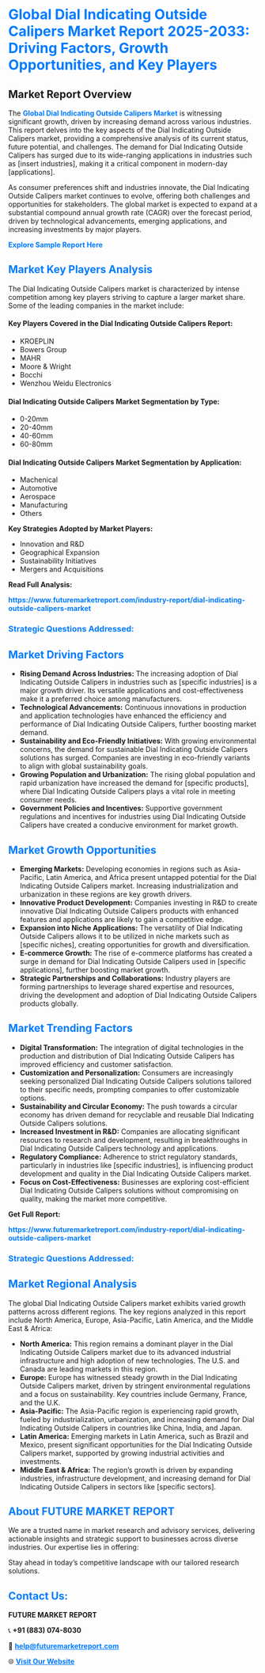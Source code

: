 <h1 style="color: #007BFF;">Global Dial Indicating Outside Calipers Market Report 2025-2033: Driving Factors, Growth Opportunities, and Key Players</h1>

<section id="overview">
<h2>Market Report Overview</h2>
<p>The <a href="https://www.futuremarketreport.com/industry-report/dial-indicating-outside-calipers-market" style="color: #007BFF; text-decoration: none;"><strong>Global Dial Indicating Outside Calipers Market</strong></a> is witnessing significant growth, driven by increasing demand across various industries. This report delves into the key aspects of the Dial Indicating Outside Calipers market, providing a comprehensive analysis of its current status, future potential, and challenges. The demand for Dial Indicating Outside Calipers has surged due to its wide-ranging applications in industries such as [insert industries], making it a critical component in modern-day [applications].</p>
<p>As consumer preferences shift and industries innovate, the Dial Indicating Outside Calipers market continues to evolve, offering both challenges and opportunities for stakeholders. The global market is expected to expand at a substantial compound annual growth rate (CAGR) over the forecast period, driven by technological advancements, emerging applications, and increasing investments by major players.</p>
</section>

<section id="overview">
<p><a href="https://www.futuremarketreport.com/request-sample/reportId=53847" style="color: #007BFF; text-decoration: none;"><strong>Explore Sample Report Here</strong></a></p>
</section>

<section id="key-players">
<h2 style="color: #007BFF;">Market Key Players Analysis</h2>
<p>The Dial Indicating Outside Calipers market is characterized by intense competition among key players striving to capture a larger market share. Some of the leading companies in the market include:</p>
<h4>Key Players Covered in the Dial Indicating Outside Calipers Report:</h4>
<ul><li>KROEPLIN</li><li>Bowers Group</li><li>MAHR</li><li>Moore &amp; Wright</li><li>Bocchi</li><li>Wenzhou Weidu Electronics</li></ul>
<h4>Dial Indicating Outside Calipers Market Segmentation by Type:</h4>
<ul><li>0-20mm</li><li>20-40mm</li><li>40-60mm</li><li>60-80mm</li></ul>

<h4>Dial Indicating Outside Calipers Market Segmentation by Application:</h4>
<ul><li>Machenical</li><li>Automotive</li><li>Aerospace</li><li>Manufacturing</li><li>Others</li></ul>
<p><strong>Key Strategies Adopted by Market Players:</strong></p>
<ul>
<li>Innovation and R&D</li>
<li>Geographical Expansion</li>
<li>Sustainability Initiatives</li>
<li>Mergers and Acquisitions</li>
</ul>
</section>

<section>
<p><strong>Read Full Analysis: </strong></p><a href="https://www.futuremarketreport.com/industry-report/dial-indicating-outside-calipers-market" style="color: #007BFF; text-decoration: none;"><strong>https://www.futuremarketreport.com/industry-report/dial-indicating-outside-calipers-market</strong></a>
<h3 style="color: #007BFF;">Strategic Questions Addressed:</h3>
</section>

<section id="driving-factors">
<h2 style="color: #007BFF;">Market Driving Factors</h2>
<ul>
<li><strong>Rising Demand Across Industries:</strong> The increasing adoption of Dial Indicating Outside Calipers in industries such as [specific industries] is a major growth driver. Its versatile applications and cost-effectiveness make it a preferred choice among manufacturers.</li>
<li><strong>Technological Advancements:</strong> Continuous innovations in production and application technologies have enhanced the efficiency and performance of Dial Indicating Outside Calipers, further boosting market demand.</li>
<li><strong>Sustainability and Eco-Friendly Initiatives:</strong> With growing environmental concerns, the demand for sustainable Dial Indicating Outside Calipers solutions has surged. Companies are investing in eco-friendly variants to align with global sustainability goals.</li>
<li><strong>Growing Population and Urbanization:</strong> The rising global population and rapid urbanization have increased the demand for [specific products], where Dial Indicating Outside Calipers plays a vital role in meeting consumer needs.</li>
<li><strong>Government Policies and Incentives:</strong> Supportive government regulations and incentives for industries using Dial Indicating Outside Calipers have created a conducive environment for market growth.</li>
</ul>
</section>

<section id="growth-opportunities">
<h2 style="color: #007BFF;">Market Growth Opportunities</h2>
<ul>
<li><strong>Emerging Markets:</strong> Developing economies in regions such as Asia-Pacific, Latin America, and Africa present untapped potential for the Dial Indicating Outside Calipers market. Increasing industrialization and urbanization in these regions are key growth drivers.</li>
<li><strong>Innovative Product Development:</strong> Companies investing in R&D to create innovative Dial Indicating Outside Calipers products with enhanced features and applications are likely to gain a competitive edge.</li>
<li><strong>Expansion into Niche Applications:</strong> The versatility of Dial Indicating Outside Calipers allows it to be utilized in niche markets such as [specific niches], creating opportunities for growth and diversification.</li>
<li><strong>E-commerce Growth:</strong> The rise of e-commerce platforms has created a surge in demand for Dial Indicating Outside Calipers used in [specific applications], further boosting market growth.</li>
<li><strong>Strategic Partnerships and Collaborations:</strong> Industry players are forming partnerships to leverage shared expertise and resources, driving the development and adoption of Dial Indicating Outside Calipers products globally.</li>
</ul>
</section>

<section id="trending-factors">
<h2 style="color: #007BFF;">Market Trending Factors</h2>
<ul>
<li><strong>Digital Transformation:</strong> The integration of digital technologies in the production and distribution of Dial Indicating Outside Calipers has improved efficiency and customer satisfaction.</li>
<li><strong>Customization and Personalization:</strong> Consumers are increasingly seeking personalized Dial Indicating Outside Calipers solutions tailored to their specific needs, prompting companies to offer customizable options.</li>
<li><strong>Sustainability and Circular Economy:</strong> The push towards a circular economy has driven demand for recyclable and reusable Dial Indicating Outside Calipers solutions.</li>
<li><strong>Increased Investment in R&D:</strong> Companies are allocating significant resources to research and development, resulting in breakthroughs in Dial Indicating Outside Calipers technology and applications.</li>
<li><strong>Regulatory Compliance:</strong> Adherence to strict regulatory standards, particularly in industries like [specific industries], is influencing product development and quality in the Dial Indicating Outside Calipers market.</li>
<li><strong>Focus on Cost-Effectiveness:</strong> Businesses are exploring cost-efficient Dial Indicating Outside Calipers solutions without compromising on quality, making the market more competitive.</li>
</ul>
</section>

<section>
<p><strong>Get Full Report: </strong></p><a href="https://www.futuremarketreport.com/industry-report/dial-indicating-outside-calipers-market" style="color: #007BFF; text-decoration: none;"><strong>https://www.futuremarketreport.com/industry-report/dial-indicating-outside-calipers-market</strong></a>
<h3 style="color: #007BFF;">Strategic Questions Addressed:</h3>
</section>


<section id="regional-analysis">
<h2 style="color: #007BFF;">Market Regional Analysis</h2>
<p>The global Dial Indicating Outside Calipers market exhibits varied growth patterns across different regions. The key regions analyzed in this report include North America, Europe, Asia-Pacific, Latin America, and the Middle East & Africa:</p>
<ul>
<li><strong>North America:</strong> This region remains a dominant player in the Dial Indicating Outside Calipers market due to its advanced industrial infrastructure and high adoption of new technologies. The U.S. and Canada are leading markets in this region.</li>
<li><strong>Europe:</strong> Europe has witnessed steady growth in the Dial Indicating Outside Calipers market, driven by stringent environmental regulations and a focus on sustainability. Key countries include Germany, France, and the U.K.</li>
<li><strong>Asia-Pacific:</strong> The Asia-Pacific region is experiencing rapid growth, fueled by industrialization, urbanization, and increasing demand for Dial Indicating Outside Calipers in countries like China, India, and Japan.</li>
<li><strong>Latin America:</strong> Emerging markets in Latin America, such as Brazil and Mexico, present significant opportunities for the Dial Indicating Outside Calipers market, supported by growing industrial activities and investments.</li>
<li><strong>Middle East & Africa:</strong> The region’s growth is driven by expanding industries, infrastructure development, and increasing demand for Dial Indicating Outside Calipers in sectors like [specific sectors].</li>
</ul>
</section>

<footer>
<h2 style="color: #007BFF;">About FUTURE MARKET REPORT</h2>
<p>We are a trusted name in market research and advisory services, delivering actionable insights and strategic support to businesses across diverse industries. Our expertise lies in offering:</p>

<p>Stay ahead in today’s competitive landscape with our tailored research solutions.</p>

<h2 style="color: #007BFF;">Contact Us:</h2>
<p><strong>FUTURE MARKET REPORT</strong></p>
<p>📞 <strong>+91 (883) 074-8030</strong></p>
<p>📧 <strong><a href="mailto:help@futuremarketreport.com" style="color: #007BFF;">help@futuremarketreport.com</a></strong></p>
<p>🌐 <strong><a href="https://www.futuremarketreport.com/" style="color: #007BFF;">Visit Our Website</a></strong></p>
</footer>